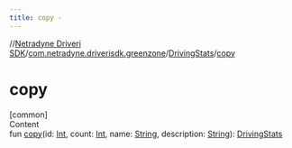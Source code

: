 ```yaml
---
title: copy -
---
```

//[Netradyne Driveri SDK](../../index.md)/[com.netradyne.driverisdk.greenzone](../index.md)/[DrivingStats](index.md)/[copy](copy.md)



# copy  
[common]  
Content  
fun [copy](copy.md)(id: [Int](https://kotlinlang.org/api/latest/jvm/stdlib/kotlin/-int/index.html), count: [Int](https://kotlinlang.org/api/latest/jvm/stdlib/kotlin/-int/index.html), name: [String](https://kotlinlang.org/api/latest/jvm/stdlib/kotlin/-string/index.html), description: [String](https://kotlinlang.org/api/latest/jvm/stdlib/kotlin/-string/index.html)): [DrivingStats](index.md)  



